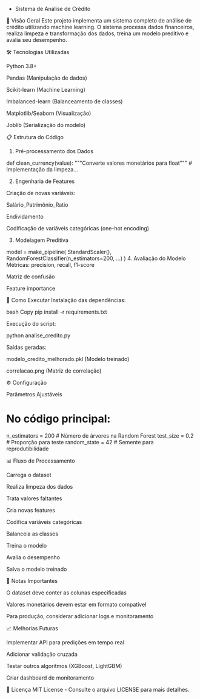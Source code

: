  - Sistema de Análise de Crédito

📌 Visão Geral
Este projeto implementa um sistema completo de análise de crédito utilizando machine learning. O sistema processa dados financeiros, realiza limpeza e transformação dos dados, treina um modelo preditivo e avalia seu desempenho.

🛠️ Tecnologias Utilizadas

Python 3.8+

Pandas (Manipulação de dados)

Scikit-learn (Machine Learning)

Imbalanced-learn (Balanceamento de classes)

Matplotlib/Seaborn (Visualização)

Joblib (Serialização do modelo)

📋 Estrutura do Código

1. Pré-processamento dos Dados

def clean_currency(value):
    """Converte valores monetários para float"""
    # Implementação da limpeza...

2. Engenharia de Features

Criação de novas variáveis:

Salário_Patrimônio_Ratio

Endividamento

Codificação de variáveis categóricas (one-hot encoding)

3. Modelagem Preditiva

model = make_pipeline(
    StandardScaler(),
    RandomForestClassifier(n_estimators=200, ...)
)
4. Avaliação do Modelo
Métricas: precision, recall, f1-score

Matriz de confusão

Feature importance

🚀 Como Executar
Instalação das dependências:

bash
Copy
pip install -r requirements.txt

Execução do script:


python analise_credito.py

Saídas geradas:

modelo_credito_melhorado.pkl (Modelo treinado)

correlacao.png (Matriz de correlação)

⚙️ Configuração

Parâmetros Ajustáveis

# No código principal:
n_estimators = 200    # Número de árvores na Random Forest
test_size = 0.2       # Proporção para teste
random_state = 42     # Semente para reprodutibilidade

📊 Fluxo de Processamento

Carrega o dataset

Realiza limpeza dos dados

Trata valores faltantes

Cria novas features

Codifica variáveis categóricas

Balanceia as classes

Treina o modelo

Avalia o desempenho

Salva o modelo treinado

📝 Notas Importantes

O dataset deve conter as colunas especificadas

Valores monetários devem estar em formato compatível

Para produção, considerar adicionar logs e monitoramento

📈 Melhorias Futuras

Implementar API para predições em tempo real

Adicionar validação cruzada

Testar outros algoritmos (XGBoost, LightGBM)

Criar dashboard de monitoramento

📄 Licença
MIT License - Consulte o arquivo LICENSE para mais detalhes.
